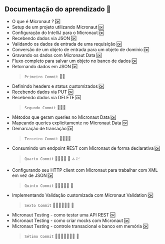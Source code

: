 ## Documentação do aprendizado 📕

- O que é Micronaut ? 🆗
- Setup de um projeto utilizando Micronaut 🆗
- Configuração do IntelliJ para o Micronaut 🆗
- Recebendo dados via JSON 🆗
- Validando os dados de entrada de uma requisição 🆗
- Conversão de um objeto de entrada para um objeto de domínio 🆗
- Gravando os dados com Micronaut Data 🆗
- Fluxo completo para salvar um objeto no banco de dados 🆗
- Retornando dados em JSON 🆗 
  >``Primeiro Commit`` 👣🚀
- Definindo headers e status customizados 🆗
- Recebendo dados via PUT 🆗
- Recebendo dados via DELETE 🆗
  >``Segundo Commit`` 👣👣🚀
- Métodos que geram queries no Micronaut Data 🆗
- Mapeando queries explicitamente no Micronaut Data 🆗
- Demarcação de transação 🆗
  >``Terceiro Commit`` 👣👣👣🚀
- Consumindo um endpoint REST com Micronaut de forma declarativa 🆗
  >``Quarto Commit`` 👣👣👣👣 🚀 🔝 💹
- Configurando seu HTTP client com Micronaut para trabalhar com XML em vez de JSON 🆗
  >``Quinto Commit`` 👣👣👣👣👣 🚀 
- Implementando Validação customizada com Micronaut Validation 🆗
  >``Sexto Commit`` 👣👣👣👣👣👣 🚀
- Micronaut Testing - como testar uma API REST 🆗
- Micronaut Testing - como criar mocks com Micronaut 🆗
- Micronaut Testing - controle transacional e banco em memória 🆗
  >``Sétimo Commit`` 👣👣👣👣👣👣👣 🚀

